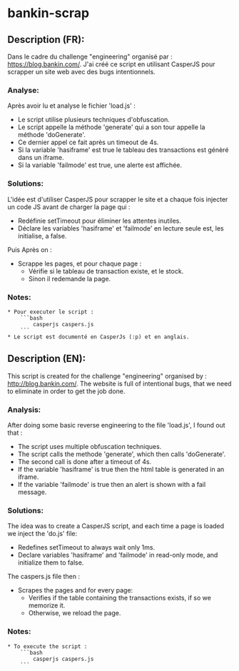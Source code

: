 # bankin-scrap

## Description (FR):

Dans le cadre du challenge "engineering" organisé par : https://blog.bankin.com/.
J'ai créé ce script en utilisant CasperJS pour scrapper un site web avec des bugs intentionnels.


### Analyse:

Après avoir lu et analyse le fichier 'load.js' :
* Le script utilise plusieurs techniques d'obfuscation.
* Le script appelle la méthode 'generate' qui a son tour appelle la méthode 'doGenerate'.
* Ce dernier appel ce fait après un timeout de 4s.
* Si la variable 'hasiframe' est true le tableau des transactions est génèré dans un iframe.
* Si la variable 'failmode' est true, une alerte est affichée.


### Solutions:

L'idée est d'utiliser CasperJS pour scrapper le site et a chaque fois injecter un code JS avant de charger la page qui :

* Redéfinie setTimeout pour éliminer les attentes inutiles.
* Déclare les variables 'hasiframe' et 'failmode' en lecture seule est, les initialise, a false.

Puis Après on :
* Scrappe les pages, et pour chaque page :
	- Vérifie si le tableau de transaction existe, et le stock.
	- Sinon il redemande la page.

### Notes:
	* Pour executer le script :
		```bash
			casperjs caspers.js
		```
	* Le script est documenté en CasperJs (:p) et en anglais.


## Description (EN):

This script is created for the challenge "engineering" organised by : http://blog.bankin.com/.
The website is full of intentional bugs, that we need to eliminate in order to get the job done.


### Analysis:

After doing some basic reverse engineering to the file 'load.js', I found out that :
* The script uses multiple obfuscation techniques.
* The script calls the methode 'generate', which then calls 'doGenerate'.
* The second call is done after a timeout of 4s.
* If the variable 'hasiframe' is true then the html table is generated in an iframe.
* If the variable 'failmode' is true then an alert is shown with a fail message.


### Solutions:

The idea was to create a CasperJS script, and each time a page is loaded we inject the 'do.js' file:
* Redefines setTimeout to always wait only 1ms.
* Declare variables 'hasiframe' and 'failmode' in read-only mode, and initialize them to false.

The caspers.js file then :
* Scrapes the pages and for every page:
	- Verifies if the table containing the transactions exists, if so we memorize it.
	- Otherwise, we reload the page.

### Notes:
	* To execute the script :
		```bash
			casperjs caspers.js
		```
